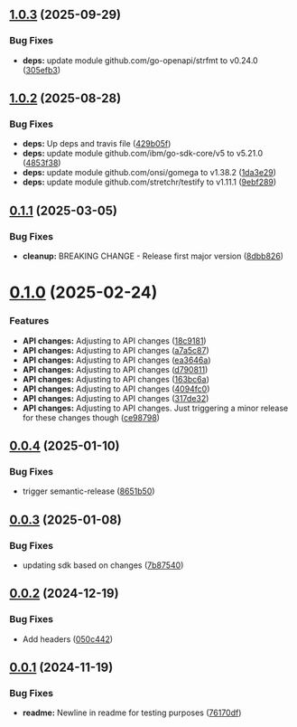 ## [1.0.3](https://github.com/IBM/sds-go-sdk/compare/v1.0.2...v1.0.3) (2025-09-29)


### Bug Fixes

* **deps:** update module github.com/go-openapi/strfmt to v0.24.0 ([305efb3](https://github.com/IBM/sds-go-sdk/commit/305efb3e49b63adae0346a514c790b62bf408913))

## [1.0.2](https://github.com/IBM/sds-go-sdk/compare/v1.0.1...v1.0.2) (2025-08-28)


### Bug Fixes

* **deps:** Up deps and travis file ([429b05f](https://github.com/IBM/sds-go-sdk/commit/429b05f0e98f601cde7d643dd23821dea9be8962))
* **deps:** update module github.com/ibm/go-sdk-core/v5 to v5.21.0 ([4853f38](https://github.com/IBM/sds-go-sdk/commit/4853f38e29f5c186fa72f9b09deaa3107135d006))
* **deps:** update module github.com/onsi/gomega to v1.38.2 ([1da3e29](https://github.com/IBM/sds-go-sdk/commit/1da3e295b106a174728d80baa3bf3026b765254f))
* **deps:** update module github.com/stretchr/testify to v1.11.1 ([9ebf289](https://github.com/IBM/sds-go-sdk/commit/9ebf28975732b4aa5cbd658eb0d1fc8c87fc177b))

## [0.1.1](https://github.com/IBM/sds-go-sdk/compare/v0.1.0...v0.1.1) (2025-03-05)


### Bug Fixes

* **cleanup:** BREAKING CHANGE - Release first major version ([8dbb826](https://github.com/IBM/sds-go-sdk/commit/8dbb826ab1f7a549dcaf696e5430cf72c3fb1477))

# [0.1.0](https://github.com/IBM/sds-go-sdk/compare/v0.0.4...v0.1.0) (2025-02-24)


### Features

* **API changes:** Adjusting to API changes ([18c9181](https://github.com/IBM/sds-go-sdk/commit/18c91818beaa531f30fff5108bf64d3e0bf6d8c1))
* **API changes:** Adjusting to API changes ([a7a5c87](https://github.com/IBM/sds-go-sdk/commit/a7a5c87d1a0ab0703bd3750528e01f7c473ecefa))
* **API changes:** Adjusting to API changes ([ea3646a](https://github.com/IBM/sds-go-sdk/commit/ea3646abe257a097cc770e763209db53256c29f8))
* **API changes:** Adjusting to API changes ([d790811](https://github.com/IBM/sds-go-sdk/commit/d790811774c0bdd1a8a5960d375569c7cc2761b7))
* **API changes:** Adjusting to API changes ([163bc6a](https://github.com/IBM/sds-go-sdk/commit/163bc6a995a4e69c9b5dac3a138e9925e0deae52))
* **API changes:** Adjusting to API changes ([4094fc0](https://github.com/IBM/sds-go-sdk/commit/4094fc0e8f3829b5fb3d836e6d10ada891117475))
* **API changes:** Adjusting to API changes ([317de32](https://github.com/IBM/sds-go-sdk/commit/317de320404528034b26d69fc8a3359cd4cefc6d))
* **API changes:** Adjusting to API changes. Just triggering a minor release for these changes though ([ce98798](https://github.com/IBM/sds-go-sdk/commit/ce987981390a498d34cd3795459cf6c779c906a9))

## [0.0.4](https://github.com/IBM/sds-go-sdk/compare/v0.0.3...v0.0.4) (2025-01-10)


### Bug Fixes

* trigger semantic-release ([8651b50](https://github.com/IBM/sds-go-sdk/commit/8651b50c77b65c3fa82f04a1a0832ee5a5f2440d))

## [0.0.3](https://github.com/IBM/sds-go-sdk/compare/v0.0.2...v0.0.3) (2025-01-08)


### Bug Fixes

* updating sdk based on changes ([7b87540](https://github.com/IBM/sds-go-sdk/commit/7b87540ec0fd1cac3252d21f6e5ce21616b8c1e0))

## [0.0.2](https://github.com/IBM/sds-go-sdk/compare/v0.0.1...v0.0.2) (2024-12-19)


### Bug Fixes

* Add headers ([050c442](https://github.com/IBM/sds-go-sdk/commit/050c44269e248554f7333968826ccb2d8bf7e3b6))

## [0.0.1](https://github.com/IBM/sds-go-sdk/compare/v0.0.0...v0.0.1) (2024-11-19)


### Bug Fixes

* **readme:** Newline in readme for testing purposes ([76170df](https://github.com/IBM/sds-go-sdk/commit/76170df5f21430017d2a8d4be7bfc59bb9b9fe3e))
